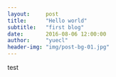 ```yaml
---
layout:     post
title:      "Hello world"
subtitle:   "first blog"
date:       2016-08-06 12:00:00
author:     "yuecl"
header-img: "img/post-bg-01.jpg"
---
```


test
